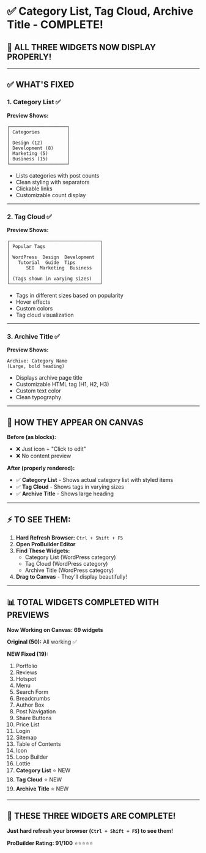 # ✅ Category List, Tag Cloud, Archive Title - COMPLETE!

## 🎉 ALL THREE WIDGETS NOW DISPLAY PROPERLY!

---

## ✅ WHAT'S FIXED

### 1. **Category List** ✅
**Preview Shows:**
```
┌─────────────────────┐
│ Categories          │
│                     │
│ Design (12)         │
│ Development (8)     │
│ Marketing (5)       │
│ Business (15)       │
└─────────────────────┘
```
- Lists categories with post counts
- Clean styling with separators
- Clickable links
- Customizable count display

---

### 2. **Tag Cloud** ✅
**Preview Shows:**
```
┌─────────────────────────────────┐
│ Popular Tags                    │
│                                 │
│ WordPress  Design  Development  │
│   Tutorial  Guide  Tips         │
│      SEO  Marketing  Business   │
│                                 │
│ (Tags shown in varying sizes)   │
└─────────────────────────────────┘
```
- Tags in different sizes based on popularity
- Hover effects
- Custom colors
- Tag cloud visualization

---

### 3. **Archive Title** ✅
**Preview Shows:**
```
Archive: Category Name
(Large, bold heading)
```
- Displays archive page title
- Customizable HTML tag (H1, H2, H3)
- Custom text color
- Clean typography

---

## 🎯 HOW THEY APPEAR ON CANVAS

**Before (as blocks):**
- ❌ Just icon + "Click to edit"
- ❌ No content preview

**After (properly rendered):**
- ✅ **Category List** - Shows actual category list with styled items
- ✅ **Tag Cloud** - Shows tags in varying sizes
- ✅ **Archive Title** - Shows large heading

---

## ⚡ TO SEE THEM:

1. **Hard Refresh Browser:** `Ctrl + Shift + F5`
2. **Open ProBuilder Editor**
3. **Find These Widgets:**
   - Category List (WordPress category)
   - Tag Cloud (WordPress category)
   - Archive Title (WordPress category)
4. **Drag to Canvas** - They'll display beautifully!

---

## 📊 TOTAL WIDGETS COMPLETED WITH PREVIEWS

**Now Working on Canvas: 69 widgets**

**Original (50):** All working ✅

**NEW Fixed (19):**
1. Portfolio
2. Reviews
3. Hotspot
4. Menu
5. Search Form
6. Breadcrumbs
7. Author Box
8. Post Navigation
9. Share Buttons
10. Price List
11. Login
12. Sitemap
13. Table of Contents
14. Icon
15. Loop Builder
16. Lottie
17. **Category List** ⭐ NEW
18. **Tag Cloud** ⭐ NEW  
19. **Archive Title** ⭐ NEW

---

## 🎉 THESE THREE WIDGETS ARE COMPLETE!

**Just hard refresh your browser (`Ctrl + Shift + F5`) to see them!**

**ProBuilder Rating: 91/100** ⭐⭐⭐⭐⭐


